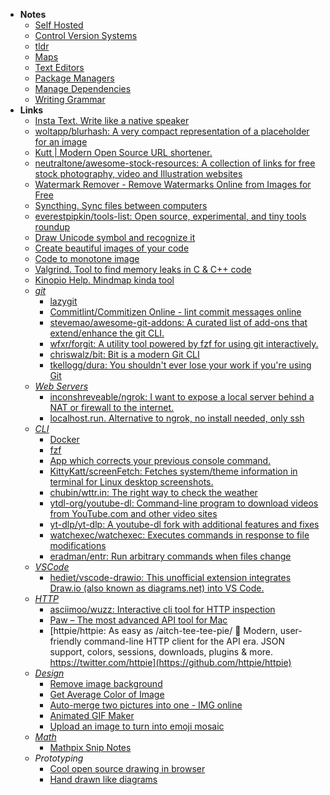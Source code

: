 - **Notes**
	- [Self Hosted](Programming/Self%20Hosted.md)
	- [Control Version Systems](Programming/Control%20Version%20Systems.md)
	- [tldr](Programming/Tools/tldr.md)
	- [Maps](Programming/Maps.md)
	- [Text Editors](Programming/Text%20Editors.md)
	- [Package Managers](Programming/Package%20Managers.md)
	- [Manage Dependencies](Programming/Manage%20Dependencies.md)
	- [Writing Grammar](Programming/Writing%20Grammar.md)
- **Links**
	- [Insta Text. Write like a native speaker](https://instatext.io/)
	- [woltapp/blurhash: A very compact representation of a placeholder for an image](https://github.com/woltapp/blurhash)
	- [Kutt | Modern Open Source URL shortener.](https://kutt.it)
	- [neutraltone/awesome-stock-resources: A collection of links for free stock photography, video and Illustration websites](https://github.com/neutraltone/awesome-stock-resources)
	- [Watermark Remover - Remove Watermarks Online from Images for Free](https://www.watermarkremover.io)
	- [Syncthing. Sync files between computers](https://syncthing.net)
	- [everestpipkin/tools-list: Open source, experimental, and tiny tools roundup](https://github.com/everestpipkin/tools-list#Coding)
	- [Draw Unicode symbol and recognize it](http://shapecatcher.com/)
	- [Create beautiful images of your code](https://ray.so/)
	- [Code to monotone image](https://code-to-image.vercel.app/)
	- [Valgrind. Tool to find memory leaks in C & C++ code](https://valgrind.org/docs/manual/quick-start.html)
	- [Kinopio Help. Mindmap kinda tool](https://help.kinopio.club)
	- *[git](Programming/Tools/git.md)*
		- [lazygit](Programming/Tools/lazygit.md)
		- [Commitlint/Commitizen Online - lint commit messages online](https://commitlint.io/)
		- [stevemao/awesome-git-addons: A curated list of add-ons that extend/enhance the git CLI.](https://github.com/stevemao/awesome-git-addons#git-extras)
		- [wfxr/forgit: A utility tool powered by fzf for using git interactively.](https://github.com/wfxr/forgit)
		- [chriswalz/bit: Bit is a modern Git CLI](https://github.com/chriswalz/bit)
		- [tkellogg/dura: You shouldn't ever lose your work if you're using Git](https://github.com/tkellogg/dura)
	- *[Web Servers](Programming/Web%20Servers.md)*
		- [inconshreveable/ngrok: I want to expose a local server behind a NAT or firewall to the internet.](https://github.com/inconshreveable/ngrok)
		- [localhost.run. Alternative to ngrok, no install needed, only ssh](http://localhost.run/)
	- *[CLI](Programming/Shell/CLI.md)*
		- [Docker](Programming/Tools/Docker.md)
		- [fzf](Programming/Tools/fzf.md)
		- [App which corrects your previous console command.](https://github.com/nvbn/thefuck)
		- [KittyKatt/screenFetch: Fetches system/theme information in terminal for Linux desktop screenshots.](https://github.com/KittyKatt/screenFetch) 
		- [chubin/wttr.in: The right way to check the weather](https://github.com/chubin/wttr.in)
		- [ytdl-org/youtube-dl: Command-line program to download videos from YouTube.com and other video sites](https://github.com/ytdl-org/youtube-dl)
		- [yt-dlp/yt-dlp: A youtube-dl fork with additional features and fixes](https://github.com/yt-dlp/yt-dlp)
		- [watchexec/watchexec: Executes commands in response to file modifications](https://github.com/watchexec/watchexec)
		- [eradman/entr: Run arbitrary commands when files change](https://github.com/eradman/entr)
	- *[VSCode](Programming/Text%20Editors/VSCode.md)*
		- [hediet/vscode-drawio: This unofficial extension integrates Draw.io (also known as diagrams.net) into VS Code.](https://github.com/hediet/vscode-drawio)
	- *[HTTP](Internet/HTTP.md)*
		- [asciimoo/wuzz: Interactive cli tool for HTTP inspection](https://github.com/asciimoo/wuzz)
		- [Paw – The most advanced API tool for Mac](https://paw.cloud/)
		- [httpie/httpie: As easy as /aitch-tee-tee-pie/ 🥧 Modern, user-friendly command-line HTTP client for the API era. JSON support, colors, sessions, downloads, plugins & more. https://twitter.com/httpie](https://github.com/httpie/httpie)
	- *[Design](../Design.md)*
		-  [Remove image background](https://www.photoroom.com/background-remover/)
		- [Get Average Color of Image](https://matkl.github.io/average-color/)
		- [Auto-merge two pictures into one - IMG online](https://www.imgonline.com.ua/eng/combine-two-images-into-one.php)
		- [Animated GIF Maker](https://ezgif.com/maker)
		- [Upload an image to turn into emoji mosaic](http://ericandrewlewis.github.io/emoji-mosaic/)
	- *[Math](../Math.md)*
		- [Mathpix Snip Notes](https://mathpix.com/)
	- *Prototyping*
		- [Cool open source drawing in browser](https://www.tldraw.com/)
		- [Hand drawn like diagrams](https://excalidraw.com/)